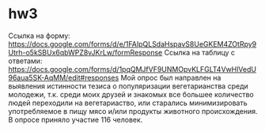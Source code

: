 # hw3
Ссылка на форму:
https://docs.google.com/forms/d/e/1FAIpQLSdaHspavS8UeGKEM4ZOtRpy9Utrh-o5kSBUx6qbWPZ8vJKrLw/formResponse
Ссылка на таблицу с ответами:
https://docs.google.com/forms/d/1pqQMJfVF9UNMOpvKLFGLT4VwHlVedU96aua5SK-AqMM/edit#responses
Мой опрос был направлен на выявления истинности тезиса о популяризации вегетарианства среди молодежи, т.к. среди моих друзей и знакомых все большее количество людей переходили на вегетариаство, или старались минимизировать употребляемое в пищу мясо и/или продукты животного происхождения.
В опросе приняло участие 116 человек.
